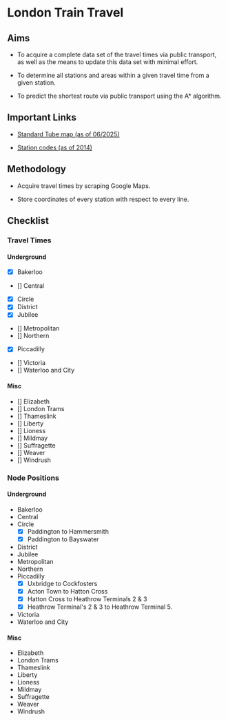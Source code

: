 # London Train Travel

## Aims

-   To acquire a complete data set of the travel times via public transport,
    as well as the means to update this data set with minimal effort.

-   To determine all stations and areas within a given travel time from a given station.

-   To predict the shortest route via public transport using the A* algorithm.

## Important Links

-   [Standard Tube map (as of 06/2025)](https://content.tfl.gov.uk/standard-tube-map.pdf)

-   [Station codes (as of 2014)](https://content.tfl.gov.uk/station-abbreviations.pdf)

## Methodology

-   Acquire travel times by scraping Google Maps.

-   Store coordinates of every station with respect to every line.

## Checklist

### Travel Times

#### Underground

- [x] Bakerloo
- [] Central
- [x] Circle
- [x] District
- [x] Jubilee
- [] Metropolitan
- [] Northern
- [x] Piccadilly
- [] Victoria
- [] Waterloo and City

#### Misc

- [] Elizabeth
- [] London Trams
- [] Thameslink
- [] Liberty
- [] Lioness
- [] Mildmay
- [] Suffragette
- [] Weaver
- [] Windrush

### Node Positions

#### Underground

- Bakerloo
- Central
- Circle
    - [x] Paddington to Hammersmith
    - [x] Paddington to Bayswater
- District
- Jubilee
- Metropolitan
- Northern
- Piccadilly
    - [x] Uxbridge to Cockfosters
    - [x] Acton Town to Hatton Cross
    - [x] Hatton Cross to Heathrow Terminals 2 & 3
    - [x] Heathrow Terminal's 2 & 3 to Heathrow Terminal 5.
- Victoria
- Waterloo and City

#### Misc

- Elizabeth
- London Trams
- Thameslink
- Liberty
- Lioness
- Mildmay
- Suffragette
- Weaver
- Windrush